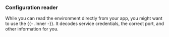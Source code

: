 <!-- shortcode start {{ .Name }} -->
### Configuration reader

While you can read the environment directly from your app,
you might want to use the {{- .Inner -}}.
It decodes service credentials, the correct port, and other information for you.
<!-- shortcode end {{ .Name }} -->
